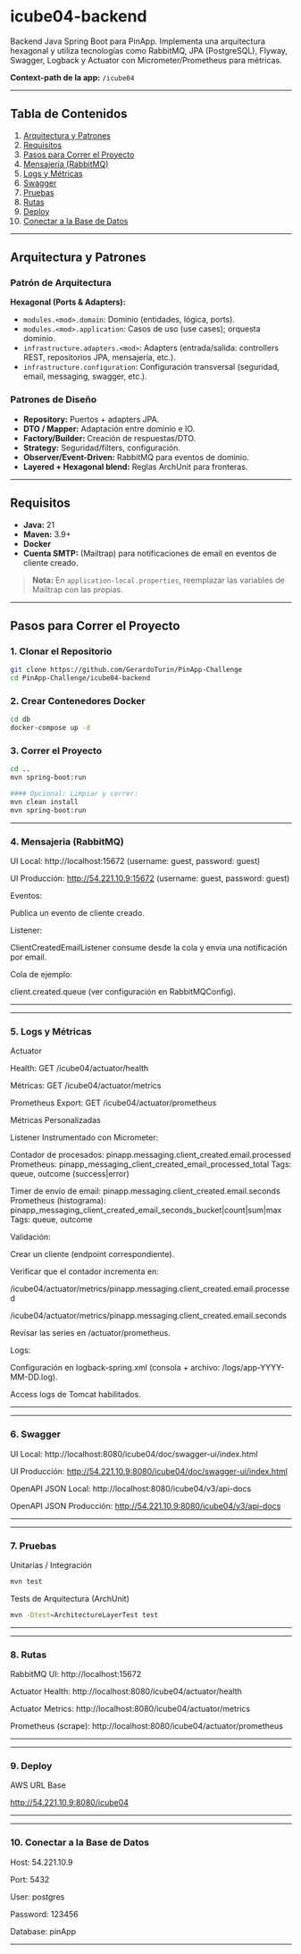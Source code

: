 # icube04-backend

Backend Java Spring Boot para PinApp. Implementa una arquitectura hexagonal y utiliza tecnologías como RabbitMQ, JPA (PostgreSQL), Flyway, Swagger, Logback y Actuator con Micrometer/Prometheus para métricas.

**Context-path de la app:** `/icube04`

---

## Tabla de Contenidos
1. [Arquitectura y Patrones](#arquitectura-y-patrones)
2. [Requisitos](#requisitos)
3. [Pasos para Correr el Proyecto](#pasos-para-correr-el-proyecto)
4. [Mensajería (RabbitMQ)](#mensajería-rabbitmq)
5. [Logs y Métricas](#logs-y-métricas)
6. [Swagger](#swagger)
7. [Pruebas](#pruebas)
8. [Rutas](#rutas)
9. [Deploy](#deploy)
10. [Conectar a la Base de Datos](#conectar-a-la-base-de-datos)

---

## Arquitectura y Patrones

### Patrón de Arquitectura
**Hexagonal (Ports & Adapters):**
- `modules.<mod>.domain`: Dominio (entidades, lógica, ports).
- `modules.<mod>.application`: Casos de uso (use cases); orquesta dominio.
- `infrastructure.adapters.<mod>`: Adapters (entrada/salida: controllers REST, repositorios JPA, mensajería, etc.).
- `infrastructure.configuration`: Configuración transversal (seguridad, email, messaging, swagger, etc.).

### Patrones de Diseño
- **Repository:** Puertos + adapters JPA.
- **DTO / Mapper:** Adaptación entre dominio e IO.
- **Factory/Builder:** Creación de respuestas/DTO.
- **Strategy:** Seguridad/filters, configuración.
- **Observer/Event-Driven:** RabbitMQ para eventos de dominio.
- **Layered + Hexagonal blend:** Reglas ArchUnit para fronteras.

---

## Requisitos
- **Java:** 21
- **Maven:** 3.9+
- **Docker**
- **Cuenta SMTP:** (Mailtrap) para notificaciones de email en eventos de cliente creado.

> **Nota:** En `application-local.properties`, reemplazar las variables de Mailtrap con las propias.

---

## Pasos para Correr el Proyecto

### 1. Clonar el Repositorio
```bash
git clone https://github.com/GerardoTurin/PinApp-Challenge
cd PinApp-Challenge/icube04-backend
```


### 2. Crear Contenedores Docker
```bash
cd db
docker-compose up -d
```

### 3. Correr el Proyecto
```bash
cd ..
mvn spring-boot:run

#### Opcional: Limpiar y correr:
mvn clean install
mvn spring-boot:run
```

<hr></hr>

### 4. Mensajeria (RabbitMQ)
UI Local: http://localhost:15672 (username: guest, password: guest)

UI Producción: http://54.221.10.9:15672 (username: guest, password: guest)

Eventos:  

Publica un evento de cliente creado.

Listener: 

ClientCreatedEmailListener consume desde la cola y envía una notificación por email.

Cola de ejemplo: 

client.created.queue (ver configuración en RabbitMQConfig).  
<hr></hr>


<hr></hr>

### 5. Logs y Métricas

Actuator

Health: GET /icube04/actuator/health

Métricas: GET /icube04/actuator/metrics

Prometheus Export: GET /icube04/actuator/prometheus

Métricas Personalizadas

Listener Instrumentado con Micrometer:  

Contador de procesados: pinapp.messaging.client_created.email.processed Prometheus: pinapp_messaging_client_created_email_processed_total Tags: queue, outcome (success|error)  

Timer de envío de email: pinapp.messaging.client_created.email.seconds Prometheus (histograma): pinapp_messaging_client_created_email_seconds_bucket|count|sum|max Tags: queue, outcome  

Validación:  

Crear un cliente (endpoint correspondiente).


Verificar que el contador incrementa en:

/icube04/actuator/metrics/pinapp.messaging.client_created.email.processed

/icube04/actuator/metrics/pinapp.messaging.client_created.email.seconds

Revisar las series en /actuator/prometheus.

Logs:

Configuración en logback-spring.xml (consola + archivo: /logs/app-YYYY-MM-DD.log).

Access logs de Tomcat habilitados.

<hr></hr>

<hr></hr>


### 6. Swagger

UI Local: http://localhost:8080/icube04/doc/swagger-ui/index.html

UI Producción: http://54.221.10.9:8080/icube04/doc/swagger-ui/index.html

OpenAPI JSON Local: http://localhost:8080/icube04/v3/api-docs

OpenAPI JSON Producción: http://54.221.10.9:8080/icube04/v3/api-docs

<hr></hr>


<hr></hr>

### 7. Pruebas

Unitarias / Integración
```bash
mvn test
```

Tests de Arquitectura (ArchUnit)
```bash
mvn -Dtest=ArchitectureLayerTest test
```
<hr></hr>

<hr></hr>

### 8. Rutas

RabbitMQ UI: http://localhost:15672

Actuator Health: http://localhost:8080/icube04/actuator/health

Actuator Metrics: http://localhost:8080/icube04/actuator/metrics

Prometheus (scrape): http://localhost:8080/icube04/actuator/prometheus

<hr></hr>

<hr></hr>

### 9. Deploy

AWS URL Base

http://54.221.10.9:8080/icube04

<hr></hr>

<hr></hr>

 ### 10. Conectar a la Base de Datos

Host: 54.221.10.9

Port: 5432

User: postgres

Password: 123456

Database: pinApp
<hr></hr>


